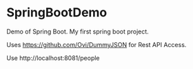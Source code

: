 # SpringBootDemo
Demo of Spring Boot. My first spring boot project.

Uses https://github.com/Ovi/DummyJSON for Rest API Access.

Use http://localhost:8081/people
